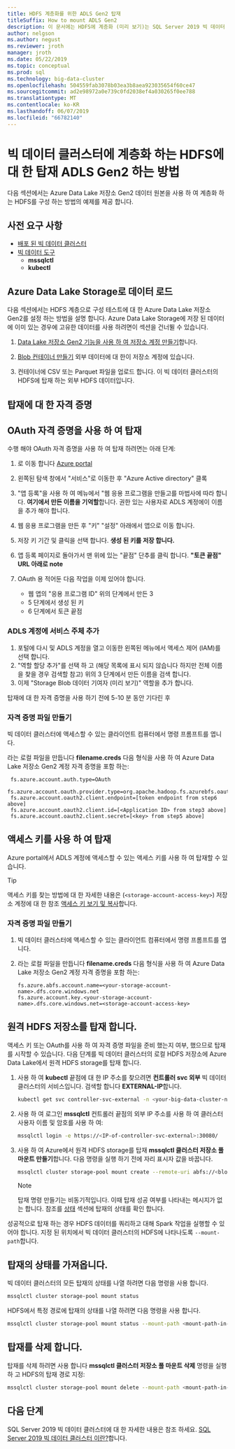 ```yaml
---
title: HDFS 계층화를 위한 ADLS Gen2 탑재
titleSuffix: How to mount ADLS Gen2
description: 이 문서에는 HDFS에 계층화 (미리 보기)는 SQL Server 2019 빅 데이터 클러스터에서 HDFS에 외부 Azure 데이터 레이크 저장소 파일 시스템 탑재를 구성 하는 방법을 설명 합니다.
author: nelgson
ms.author: negust
ms.reviewer: jroth
manager: jroth
ms.date: 05/22/2019
ms.topic: conceptual
ms.prod: sql
ms.technology: big-data-cluster
ms.openlocfilehash: 504559fab3078b03ea3b8aea923035654f60ce47
ms.sourcegitcommit: ad2e98972a0e739c0fd2038ef4a030265f0ee788
ms.translationtype: MT
ms.contentlocale: ko-KR
ms.lasthandoff: 06/07/2019
ms.locfileid: "66782140"
---
```

# <a name="how-to-mount-adls-gen2-for-hdfs-tiering-in-a-big-data-cluster"></a>빅 데이터 클러스터에 계층화 하는 HDFS에 대 한 탑재 ADLS Gen2 하는 방법

다음 섹션에서는 Azure Data Lake 저장소 Gen2 데이터 원본을 사용 하 여 계층화 하는 HDFS를 구성 하는 방법의 예제를 제공 합니다.

## <a name="prerequisites"></a>사전 요구 사항

- [배포 된 빅 데이터 클러스터](deployment-guidance.md)
- [빅 데이터 도구](deploy-big-data-tools.md)
  - **mssqlctl**
  - **kubectl**

## <a id="load"></a> Azure Data Lake Storage로 데이터 로드

다음 섹션에서는 HDFS 계층으로 구성 테스트에 대 한 Azure Data Lake 저장소 Gen2를 설정 하는 방법을 설명 합니다. Azure Data Lake Storage에 저장 된 데이터에 이미 있는 경우에 고유한 데이터를 사용 하려면이 섹션을 건너뛸 수 있습니다.

1. [Data Lake 저장소 Gen2 기능을 사용 하 여 저장소 계정 만들기](https://docs.microsoft.com/azure/storage/blobs/data-lake-storage-quickstart-create-account)합니다.

1. [Blob 컨테이너 만들기](https://docs.microsoft.com/azure/storage/blobs/storage-quickstart-blobs-portal) 외부 데이터에 대 한이 저장소 계정에 있습니다.

1. 컨테이너에 CSV 또는 Parquet 파일을 업로드 합니다. 이 빅 데이터 클러스터의 HDFS에 탑재 하는 외부 HDFS 데이터입니다.

## <a name="credentials-for-mounting"></a>탑재에 대 한 자격 증명

## <a name="use-oauth-credentials-to-mount"></a>OAuth 자격 증명을 사용 하 여 탑재

수행 해야 OAuth 자격 증명을 사용 하 여 탑재 하려면는 아래 단계:

1. 로 이동 합니다 [Azure portal](https://portal.azure.com)
1. 왼쪽된 탐색 창에서 "서비스"로 이동한 후 "Azure Active directory" 클록
1. "앱 등록"을 사용 하 여 메뉴에서 "웹 응용 프로그램을 만들고를 마법사에 따라 합니다. **여기에서 만든 이름을 기억할**합니다. 권한 있는 사용자로 ADLS 계정에이 이름을 추가 해야 합니다.
1. 웹 응용 프로그램을 만든 후 "키" "설정" 아래에서 앱으로 이동 합니다.
1. 저장 키 기간 및 클릭을 선택 합니다. **생성 된 키를 저장 합니다.**
1.  앱 등록 페이지로 돌아가서 맨 위에 있는 "끝점" 단추를 클릭 합니다. **"토큰 끝점" URL 아래로 note**
1. OAuth 용 적어둔 다음 작업을 이제 있어야 합니다.

    - 웹 앱의 "응용 프로그램 ID" 위의 단계에서 만든 3
    - 5 단계에서 생성 된 키
    - 6 단계에서 토큰 끝점

### <a name="adding-the-service-principal-to-your-adls-account"></a>ADLS 계정에 서비스 주체 추가

1. 포털에 다시 및 ADLS 계정을 열고 이동한 왼쪽된 메뉴에서 액세스 제어 (IAM)를 선택 합니다.
1. "역할 할당 추가"를 선택 하 고 (해당 목록에 표시 되지 않습니다 하지만 전체 이름을 찾을 경우 검색할 참고) 위의 3 단계에서 만든 이름을 검색 합니다.
1. 이제 "Storage Blob 데이터 기여자 (미리 보기)" 역할을 추가 합니다.

탑재에 대 한 자격 증명을 사용 하기 전에 5-10 분 동안 기다린 후

### <a name="create-credential-file"></a>자격 증명 파일 만들기

빅 데이터 클러스터에 액세스할 수 있는 클라이언트 컴퓨터에서 명령 프롬프트를 엽니다.

라는 로컬 파일을 만듭니다 **filename.creds** 다음 형식을 사용 하 여 Azure Data Lake 저장소 Gen2 계정 자격 증명을 포함 하는:

   ```text
    fs.azure.account.auth.type=OAuth
    fs.azure.account.oauth.provider.type=org.apache.hadoop.fs.azurebfs.oauth2.ClientCredsTokenProvider
    fs.azure.account.oauth2.client.endpoint=[token endpoint from step6 above]
    fs.azure.account.oauth2.client.id=[<Application ID> from step3 above]
    fs.azure.account.oauth2.client.secret=[<key> from step5 above]
   ```

## <a name="use-access-keys-to-mount"></a>액세스 키를 사용 하 여 탑재

Azure portal에서 ADLS 계정에 액세스할 수 있는 액세스 키를 사용 하 여 탑재할 수 있습니다.

 > [!TIP]
   > 액세스 키를 찾는 방법에 대 한 자세한 내용은 (`<storage-account-access-key>`) 저장소 계정에 대 한 참조 [액세스 키 보기 및 복사](https://docs.microsoft.com/azure/storage/common/storage-account-manage?#view-and-copy-access-keys)합니다.

### <a name="create-credential-file"></a>자격 증명 파일 만들기

1. 빅 데이터 클러스터에 액세스할 수 있는 클라이언트 컴퓨터에서 명령 프롬프트를 엽니다.

1. 라는 로컬 파일을 만듭니다 **filename.creds** 다음 형식을 사용 하 여 Azure Data Lake 저장소 Gen2 계정 자격 증명을 포함 하는:

   ```text
   fs.azure.abfs.account.name=<your-storage-account-name>.dfs.core.windows.net
   fs.azure.account.key.<your-storage-account-name>.dfs.core.windows.net=<storage-account-access-key>
   ```

## <a id="mount"></a> 원격 HDFS 저장소를 탑재 합니다.

액세스 키 또는 OAuth를 사용 하 여 자격 증명 파일을 준비 했는지 여부, 했으므로 탑재를 시작할 수 있습니다. 다음 단계를 빅 데이터 클러스터의 로컬 HDFS 저장소에 Azure Data Lake에서 원격 HDFS storage를 탑재 합니다.

1. 사용 하 여 **kubectl** 끝점에 대 한 IP 주소를 찾으려면 **컨트롤러 svc 외부** 빅 데이터 클러스터의 서비스입니다. 검색할 합니다 **EXTERNAL-IP**합니다.

   ```bash
   kubectl get svc controller-svc-external -n <your-big-data-cluster-name>
   ```

1. 사용 하 여 로그인 **mssqlctl** 컨트롤러 끝점의 외부 IP 주소를 사용 하 여 클러스터 사용자 이름 및 암호를 사용 하 여:

   ```bash
   mssqlctl login -e https://<IP-of-controller-svc-external>:30080/
   ```

1. 사용 하 여 Azure에서 원격 HDFS storage를 탑재 **mssqlctl 클러스터 저장소 풀 마운트 만들기**합니다. 다음 명령을 실행 하기 전에 자리 표시자 값을 바꿉니다.

   ```bash
   mssqlctl cluster storage-pool mount create --remote-uri abfs://<blob-container-name>@<storage-account-name>.dfs.core.windows.net/ --mount-path /mounts/<mount-name> --credential-file <path-to-adls-credentials>/file.creds
   ```

   > [!NOTE]
   > 탑재 명령 만들기는 비동기적입니다. 이때 탑재 성공 여부를 나타내는 메시지가 없는 합니다. 참조를 [상태](#status) 섹션에 탑재의 상태를 확인 합니다.

성공적으로 탑재 하는 경우 HDFS 데이터를 쿼리하고 대해 Spark 작업을 실행할 수 있어야 합니다. 지정 된 위치에서 빅 데이터 클러스터의 HDFS에 나타나도록 `--mount-path`합니다.

## <a id="status"></a> 탑재의 상태를 가져옵니다.

빅 데이터 클러스터의 모든 탑재의 상태를 나열 하려면 다음 명령을 사용 합니다.

```bash
mssqlctl cluster storage-pool mount status
```

HDFS에서 특정 경로에 탑재의 상태를 나열 하려면 다음 명령을 사용 합니다.

```bash
mssqlctl cluster storage-pool mount status --mount-path <mount-path-in-hdfs>
```

## <a id="delete"></a> 탑재를 삭제 합니다.

탑재를 삭제 하려면 사용 합니다 **mssqlctl 클러스터 저장소 풀 마운트 삭제** 명령을 실행 하 고 HDFS의 탑재 경로 지정:

```bash
mssqlctl cluster storage-pool mount delete --mount-path <mount-path-in-hdfs>
```

## <a name="next-steps"></a>다음 단계

SQL Server 2019 빅 데이터 클러스터에 대 한 자세한 내용은 참조 하세요. [SQL Server 2019 빅 데이터 클러스터 이란?](big-data-cluster-overview.md)합니다.
